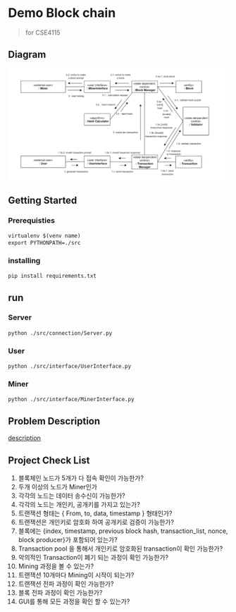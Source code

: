 # Demo Block chain

>for CSE4115

## Diagram
![Diagram](./diagram.png)

## Getting Started

### Prerequisties
```
virtualenv $(venv name)
export PYTHONPATH=./src
```

### installing
```
pip install requirements.txt
```

## run
### Server
```
python ./src/connection/Server.py
```
### User
```
python ./src/interface/UserInterface.py
```
### Miner
```
python ./src/interface/MinerInterface.py
```

## Problem Description
[description](./Description.md)

## Project Check List

1.	블록체인 노드가 5개가 다 접속 확인이 가능한가?  
2.	두개 이상의 노드가 Miner인가  
3.	각각의 노드는 데이터 송수신이 가능한가?  
4.	각각의 노드는 개인키, 공개키를 가지고 있는가?  
5.	트랜잭션 형태는 { From, to, data, timestamp } 형태인가?  
6.	트랜잭션은 개인키로 암호화 하여 공개키로 검증이 가능한가?  
7.	블록에는 {index, timestamp, previous block hash, transaction_list, nonce, block producer}가 포함되어 있는가?  
8.	Transaction pool 을 통해서 개인키로 암호화된 transaction이 확인 가능한가?  
9.	악의적인 Transaction이 폐기 되는 과정이 확인 가능한가?  
10.	Mining 과정을 볼 수 있는가?  
11.	트랜잭션 10개마다 Mining이 시작이 되는가?  
12.	트랜잭션 전파 과정이 확인 가능한가?  
13.	블록 전파 과정이 확인 가능한가?  
14.	GUI를 통해 모든 과정을 확인 할 수 있는가?  
